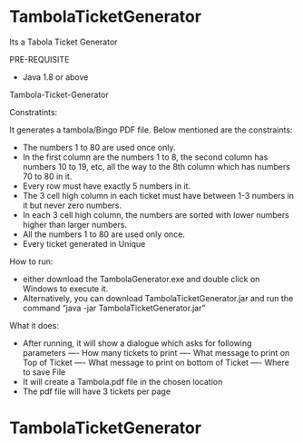 # TambolaTicketGenerator
Its a Tabola Ticket Generator


PRE-REQUISITE
- Java 1.8 or above

Tambola-Ticket-Generator

Constratints:

It generates a tambola/Bingo PDF file. Below mentioned are the constraints:

- The numbers 1 to 80 are used once only.
- In the first column are the numbers 1 to 8, the second column has numbers 10 to 19, etc, all the way to the 8th column which has numbers 70 to 80 in it.
- Every row must have exactly 5 numbers in it.
- The 3 cell high column in each ticket must have between 1-3 numbers in it but never zero numbers.
- In each 3 cell high column, the numbers are sorted with lower numbers higher than larger numbers.
- All the numbers 1 to 80 are used only once.
- Every ticket generated in Unique

How to run:
- either download the TambolaGenerator.exe and double click on Windows to execute it.
- Alternatively, you can download TambolaTicketGenerator.jar and run the command “java -jar TambolaTicketGenerator.jar”

What it does:
- After running, it will show a dialogue which asks for following parameters
—- How many tickets to print
—- What message to print on Top of Ticket
—- What message to print on bottom of Ticket
—- Where to save File
- It will create a Tambola.pdf file in the chosen location
- The pdf file will have 3 tickets per page



# TambolaTicketGenerator
